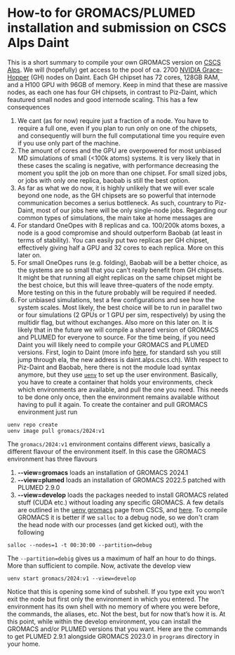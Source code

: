# How-to for GROMACS/PLUMED installation and submission on CSCS Alps Daint
This is a short summary to compile your own GROMACS version on [CSCS Alps](https://www.cscs.ch/computers/alps). We will (hopefully) get access to the pool of ca. 2700 [NVIDIA Grace-Hopper](https://www.nvidia.com/en-us/data-center/grace-hopper-superchip/) (GH) nodes on Daint. Each GH chipset has 72 cores, 128GB RAM, and a H100 GPU with 96GB of memory. Keep in mind that these are massive nodes, as each one has four GH chipsets, in contrast to Piz-Daint, which feautured small nodes and good internode scaling. This has a few consequences
1. We cant (as for now) require just a fraction of a node. You have to require a full one, even if you plan to run only on one of the chipsets, and consequently will burn the full computational time you require even if you use only part of the machine.
2. The amount of cores and the GPU are overpowered for most unbiased MD simulations of small (<100k atoms) systems. It is very likely that in these cases the scaling is negative, with performance decreasing the moment you split the job on more than one chipset. For small sized jobs, or jobs with only one replica, baobab is still the best option.
3. As far as what we do now, it is highly unlikely that we will ever scale beyond one node, as the GH chipsets are so powerful that internode communication becomes a serius bottleneck. As such, countrary to Piz-Daint, most of our jobs here will be only single-node jobs.
Regarding our common types of simulations, the main take at home messages are
1. For standard OneOpes with 8 replicas and ca. 100/200k atoms boxes, a node is a good compromise and should outperform Baobab (at least in terms of stability). You can easily put two replicas per GH chipset, effectively giving half a GPU and 32 cores to each replica. More on this later on.
2. For small OneOpes runs (e.g. folding), Baobab will be a better choice, as the systems are so small that you can’t really benefit from GH chipsets. It might be that running all eight replicas on the same chipset might be the best choice, but this will leave three-quaters of the node empty. More testing on this in the future probably will be required if needed.
3. For unbiased simulations, test a few configurations and see how the system scales. Most likely, the best choice will be to run in parallel two or four simulations (2 GPUs or 1 GPU per sim, respectively) by using the multidir flag, but without exchanges. Also more on this later on.
It is likely that in the future we will compile a shared version of GROMACS and PLUMED for everyone to source. For the time being, if you need Daint you will likely need to compile your GROMACS and PLUMED versions. First, login to Daint (more info [here](https://confluence.cscs.ch/display/KB/Daint), for standard ssh you still jump through ela, the new address is daint.alps.cscs.ch). With respect to Piz-Daint and Baobab, here there is not the module load syntax anymore, but they use [`uenv`](https://confluence.cscs.ch/display/KB/uenv+user+environments) to set up the user environment. Basically, you have to create a container that holds your environments, check which environments are available, and pull the one you need. This needs to be done only once, then the environment remains available without having to pull it again. To create the container and pull GROMACS environment just run
```
uenv repo create
uenv image pull gromacs/2024:v1
```
The `gromacs/2024:v1` environment contains different *views*, basically a different flavour of the environment itself. In this case the GROMACS environment has three flavours
1. **--view=gromacs** loads an installation of GROMACS 2024.1
2. **--view=plumed** loads an installation of GROMACS 2022.5 patched with PLUMED 2.9.0
3. **--view=develop** loads the packages needed to install GROMACS related stuff (CUDA etc.) without loading any specific GROMACS.
A few details are outlined in the [uenv gromacs](https://eth-cscs.github.io/alps-uenv/uenv-gromacs/) page from CSCS, and [here](https://confluence.cscs.ch/display/KB/GROMACS).
To compile GROMACS it is better if we `salloc` to a debug node, so we don't cram the head node with our processes (and get kicked out), with the following
```
salloc --nodes=1 -t 00:30:00 --partition=debug
```
The `--partition=debig` gives us a maximum of half an hour to do things. More than sufficient to compile. Now, activate the develop view
```
uenv start gromacs/2024:v1 --view=develop
```
Notice that this is opening some kind of subshell. If you type exit you won’t exit the node but first only the environment in which you entered. The environment has its own shell with no memory of where you were before, the commands, the aliases, etc. Not the best, but for now that’s how it is.
At this point, while within the develop environment, you can install the GROMACS and/or PLUMED versions that you want. Here are the commands to get PLUMED 2.9.1 alongside GROMACS 2023.0 in `programs` directory in your home.
